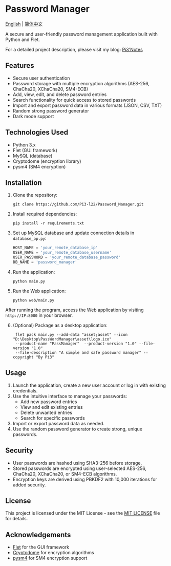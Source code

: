 # Password Manager

[English](README.md) | [简体中文](README_CN.md)

A secure and user-friendly password management application built with Python and Flet.

For a detailed project description, please visit my blog: [Pi3'Notes](https://blog.pi3.fun/post/2024/09/%E5%AF%86%E7%A0%81%E7%AE%A1%E7%90%86%E5%99%A8%E7%B3%BB%E7%BB%9F%E8%AE%BE%E8%AE%A1%E4%B8%8E%E5%AE%9E%E7%8E%B0/)

## Features

- Secure user authentication
- Password storage with multiple encryption algorithms (AES-256, ChaCha20, XChaCha20, SM4-ECB)
- Add, view, edit, and delete password entries
- Search functionality for quick access to stored passwords
- Import and export password data in various formats (JSON, CSV, TXT)
- Random strong password generator
- Dark mode support

## Technologies Used

- Python 3.x
- Flet (GUI framework)
- MySQL (database)
- Cryptodome (encryption library)
- pysm4 (SM4 encryption)

## Installation

1. Clone the repository:
   ```
   git clone https://github.com/Pi3-l22/Password_Manager.git
   ```

2. Install required dependencies:
   ```
   pip install -r requirements.txt
   ```

3. Set up MySQL database and update connection details in `database_op.py`:
   ```python
   HOST_NAME = 'your_remote_database_ip'
   USER_NAME = 'your_remote_database_username'
   USER_PASSWORD = 'your_remote_database_password'
   DB_NAME = 'password_manager'
   ```

4. Run the application:
   ```
   python main.py
   ```

5. Run the Web application:
   ```
   python web/main.py
   ```

After running the program, access the Web application by visiting `http://IP:8000` in your browser.

6. (Optional) Package as a desktop application:
   ```
    flet pack main.py --add-data "asset;asset" --icon "D:\Desktop\PassWordManager\asset\logo.ico" 
    --product-name "PassManager"  --product-version "1.0" --file-version "1.0" 
    --file-description "A simple and safe password manager" --copyright "By Pi3"
   ```

## Usage

1. Launch the application, create a new user account or log in with existing credentials.
2. Use the intuitive interface to manage your passwords:
   - Add new password entries
   - View and edit existing entries
   - Delete unwanted entries
   - Search for specific passwords
3. Import or export password data as needed.
4. Use the random password generator to create strong, unique passwords.

## Security

- User passwords are hashed using SHA3-256 before storage.
- Stored passwords are encrypted using user-selected AES-256, ChaCha20, XChaCha20, or SM4-ECB algorithms.
- Encryption keys are derived using PBKDF2 with 10,000 iterations for added security.

## License

This project is licensed under the MIT License - see the [MIT LICENSE](LICENSE) file for details.

## Acknowledgements

- [Flet](https://flet.dev/) for the GUI framework
- [Cryptodome](https://www.pycryptodome.org/) for encryption algorithms
- [pysm4](https://github.com/zjwei/pysm4) for SM4 encryption support
